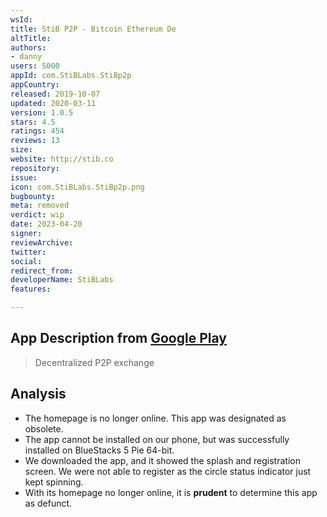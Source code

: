 ```yaml
---
wsId: 
title: StiB P2P - Bitcoin Ethereum De
altTitle: 
authors:
- danny
users: 5000
appId: com.StiBLabs.StiBp2p
appCountry: 
released: 2019-10-07
updated: 2020-03-11
version: 1.0.5
stars: 4.5
ratings: 454
reviews: 13
size: 
website: http://stib.co
repository: 
issue: 
icon: com.StiBLabs.StiBp2p.png
bugbounty: 
meta: removed
verdict: wip
date: 2023-04-20
signer: 
reviewArchive: 
twitter: 
social: 
redirect_from: 
developerName: StiBLabs
features: 

---
```


## App Description from [Google Play](https://play.google.com/store/apps/details?id=com.StiBLabs.StiBp2p)

> Decentralized P2P exchange

## Analysis 

- The homepage is no longer online. This app was designated as obsolete. 
- The app cannot be installed on our phone, but was successfully installed on BlueStacks 5 Pie 64-bit.
- We downloaded the app, and it showed the splash and registration screen. We were not able to register as the circle status indicator just kept spinning. 
- With its homepage no longer online, it is **prudent** to determine this app as defunct. 
